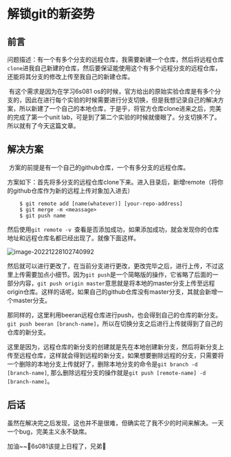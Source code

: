 # 解锁git的新姿势

## 前言

​	问题描述：有一个有多个分支的远程仓库，我需要新建一个仓库，然后将远程仓库`clone`进我自己新建的仓库，然后要保证能使用这个有多个远程分支的远程仓库，还能将其分支的修改上传至我自己的新建仓库。

​	有这个需求是因为在学习6s081 os的时候，官方给出的原始实验仓库是有多个分支的，因此在进行每个实验的时候需要进行分支切换，但是我想记录自己的解决方案，所以新建了一个自己的本地仓库，于是乎，将官方仓库clone进来之后，完美的完成了第一个unit lab，可是到了第二个实验的时候就傻眼了。分支切换不了。所以就有了今天这篇文章。

## 解决方案

​	方案的前提是有一个自己的github仓库，一个有多分支的远程仓库。

​	方案如下：首先将多分支的远程仓库clone下来。进入目录后，新增remote（将你的github仓库作为新的远程上传对象加入进去）

```shell
    $ git remote add [name(whatever)] [your-repo-address]
    $ git merge -m <meassage>
    $ git push name
```

​	然后使用`git remote -v `查看是否添加成功，如果添加成功，就会发现你的仓库地址和远程仓库名都已经出现了。就像下面这样。

![image-20221228102740992](https://s2.loli.net/2022/12/28/Ddima59KhH2EOnz.png)

​	然后就可以进行更改了，在当前分支进行更改，更改完毕之后，进行上传，不过这里上传需要加点小细节。因为`git push`是一个简略版的操作，它省略了后面的一部分内容，`git push origin master`意思就是将本地的master分支上传至远程origin仓库。这样的话呢，如果自己的github仓库没有master分支，其就会新增一个master分支。

​	那同样的，这里利用beeran远程仓库进行push，也会得到自己的仓库的新分支。`git push beeran [branch-name]`，所以在切换分支之后进行上传就得到了自己的仓库的新分支。

​	这里是因为，远程仓库的新分支的创建就是先在本地创建新分支，然后将新分支上传至远程仓库，这样就会得到远程的新分支，如果想要删除远程的分支，只需要将一个删除的本地分支上传就好了，删除本地分支的命令是`git branch -d [branch-name]`, 那么删除远程分支的操作就是`git push [remote-name] -d [branch-name]`。

## 后话

​	虽然在解决完之后发现，这也并不是很难，但确实花了我不少的时间来解决。一天一个bug，完美主义永不缺席。

加油~~:hugs:6s081该提上日程了，兄弟:love_hotel: